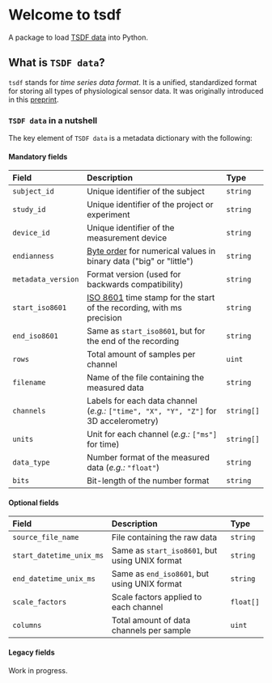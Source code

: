 # Welcome to tsdf

A package to load [TSDF data](https://arxiv.org/abs/2211.11294) into Python.

## What is `TSDF data`?

`tsdf` stands for _time series data format_.
It is a unified, standardized format for storing all types of physiological sensor data. It was originally introduced in this [preprint](https://arxiv.org/abs/2211.11294).

### `TSDF data` in a nutshell

The key element of `TSDF data` is a metadata dictionary with the following:

#### Mandatory fields

| Field              | Description                                                                                                     | Type       |
|:-------------------|:----------------------------------------------------------------------------------------------------------------|:-----------|
| `subject_id`       | Unique identifier of the subject                                                                                | `string`   |
| `study_id`         | Unique identifier of the project or experiment                                                                  | `string`   |
| `device_id`        | Unique identifier of the measurement device                                                                     | `string`   |
| `endianness`       | [Byte order](https://en.wikipedia.org/wiki/Endianness) for numerical values in binary data ("big" or "little")  | `string`   |
| `metadata_version` | Format version (used for backwards compatibility)                                                               | `string`   |
| `start_iso8601`    | [ISO 8601](https://en.wikipedia.org/wiki/ISO_8601) time stamp for the start of the recording, with ms precision | `string`   |
| `end_iso8601`      | Same as `start_iso8601`, but for the end of the recording                                                       | `string`   |
| `rows`             | Total amount of samples per channel                                                                             | `uint`     |
| `filename`         | Name of the file containing the measured data                                                                   | `string`   |
| `channels`         | Labels for each data channel (_e.g.:_ `["time", "X", "Y", "Z"]` for 3D accelerometry)                           | `string[]` |
| `units`            | Unit for each channel (_e.g.:_ `["ms"]` for time)                                                               | `string[]` |
| `data_type`        | Number format of the measured data (_e.g.:_ `"float"`)                                                          | `string`   |
| `bits`             | Bit-length of the number format                                                                                 | `string`   |

#### Optional fields

| Field                    | Description                                    | Type      |
|:-------------------------|:-----------------------------------------------|:----------|
| `source_file_name`       | File containing the raw data                   | `string`  |
| `start_datetime_unix_ms` | Same as `start_iso8601`, but using UNIX format | `string`  |
| `end_datetime_unix_ms`   | Same as `end_iso8601`, but using UNIX format   | `string`  |
| `scale_factors`          | Scale factors applied to each channel          | `float[]` |
| `columns`                | Total amount of data channels per sample       | `uint`    |

#### Legacy fields

Work in progress.